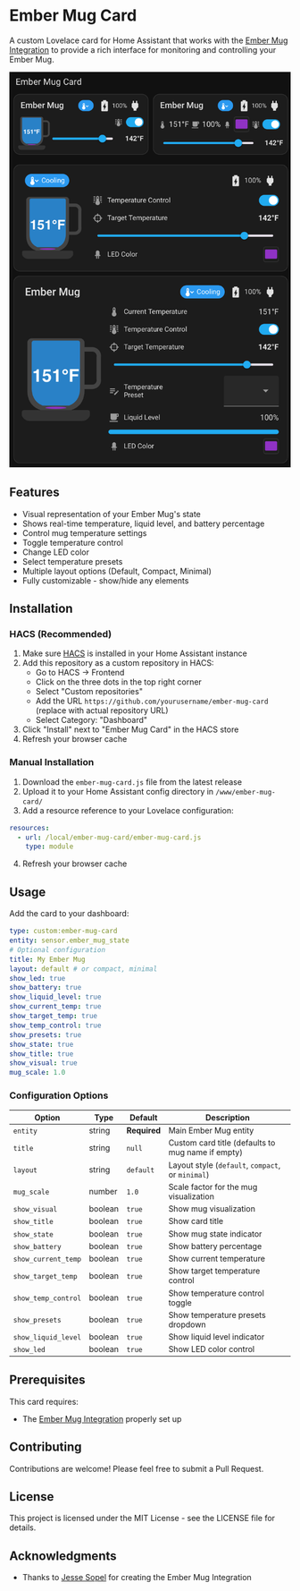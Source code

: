 # Ember Mug Card

A custom Lovelace card for Home Assistant that works with the [Ember Mug Integration](https://github.com/sopelj/hass_ember_mug) to provide a rich interface for monitoring and controlling your Ember Mug.

![Ember Mug Card Preview](/images/ember-mug-card-examples.png)

## Features

- Visual representation of your Ember Mug's state
- Shows real-time temperature, liquid level, and battery percentage
- Control mug temperature settings
- Toggle temperature control
- Change LED color
- Select temperature presets
- Multiple layout options (Default, Compact, Minimal)
- Fully customizable - show/hide any elements

## Installation

### HACS (Recommended)

1. Make sure [HACS](https://hacs.xyz/) is installed in your Home Assistant instance
2. Add this repository as a custom repository in HACS:
   - Go to HACS → Frontend
   - Click on the three dots in the top right corner
   - Select "Custom repositories"
   - Add the URL `https://github.com/yourusername/ember-mug-card` (replace with actual repository URL)
   - Select Category: "Dashboard"
3. Click "Install" next to "Ember Mug Card" in the HACS store
4. Refresh your browser cache

### Manual Installation

1. Download the `ember-mug-card.js` file from the latest release
2. Upload it to your Home Assistant config directory in `/www/ember-mug-card/`
3. Add a resource reference to your Lovelace configuration:

```yaml
resources:
  - url: /local/ember-mug-card/ember-mug-card.js
    type: module
```

4. Refresh your browser cache

## Usage

Add the card to your dashboard:

```yaml
type: custom:ember-mug-card
entity: sensor.ember_mug_state
# Optional configuration
title: My Ember Mug
layout: default # or compact, minimal
show_led: true
show_battery: true
show_liquid_level: true
show_current_temp: true
show_target_temp: true
show_temp_control: true
show_presets: true
show_state: true
show_title: true
show_visual: true
mug_scale: 1.0
```

### Configuration Options

| Option | Type | Default | Description |
|--------|------|---------|-------------|
| `entity` | string | **Required** | Main Ember Mug entity |
| `title` | string | `null` | Custom card title (defaults to mug name if empty) |
| `layout` | string | `default` | Layout style (`default`, `compact`, or `minimal`) |
| `mug_scale` | number | `1.0` | Scale factor for the mug visualization |
| `show_visual` | boolean | `true` | Show mug visualization |
| `show_title` | boolean | `true` | Show card title |
| `show_state` | boolean | `true` | Show mug state indicator |
| `show_battery` | boolean | `true` | Show battery percentage |
| `show_current_temp` | boolean | `true` | Show current temperature |
| `show_target_temp` | boolean | `true` | Show target temperature control |
| `show_temp_control` | boolean | `true` | Show temperature control toggle |
| `show_presets` | boolean | `true` | Show temperature presets dropdown |
| `show_liquid_level` | boolean | `true` | Show liquid level indicator |
| `show_led` | boolean | `true` | Show LED color control |

## Prerequisites

This card requires:
- The [Ember Mug Integration](https://github.com/sopelj/hass_ember_mug) properly set up

## Contributing

Contributions are welcome! Please feel free to submit a Pull Request.

## License

This project is licensed under the MIT License - see the LICENSE file for details.

## Acknowledgments

- Thanks to [Jesse Sopel](https://github.com/sopelj) for creating the Ember Mug Integration
